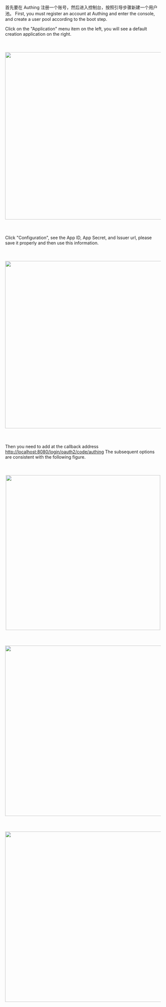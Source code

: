 <IntegrationDetailCard title="Configure Authing">
首先要在 Authing 注册一个账号，然后进入控制台，按照引导步骤新建一个用户池。
First, you must register an account at Authing and enter the console, and create a user pool according to the boot step.

Click on the "Application" menu item on the left, you will see a default creation application on the right.

<img src="@imagesZhCn/integration/spring-security/stepnew2-1.png" height=540 style="display:block;margin:50px auto;">

Click "Configuration", see the App ID, App Secret, and Issuer url, please save it properly and then use this information.

<img src="@imagesZhCn/integration/spring-security/stepnew2-2.png" height=540 style="display:block;margin:50px auto;">

Then you need to add at the callback address [http://localhost:8080/login/oauth2/code/authing](http://localhost:8080/login/oauth2/code/authing) The subsequent options are consistent with the following figure.

<img src="@imagesZhCn/integration/spring-security/stepnew2-3.png" height=500 style="display:block;margin:50px auto;">
<img src="@imagesZhCn/integration/spring-security/stepnew2-4.png" height=550 style="display:block;margin:50px auto;">
<img src="@imagesZhCn/integration/spring-security/stepnew2-5.png" height=550 style="display:block;margin:50px auto;">
</IntegrationDetailCard>
